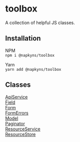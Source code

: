 # toolbox
A collection of helpful JS classes.

## Installation
NPM  
``npm i @napkyns/toolbox``

Yarn  
``yarn add @napkyns/toolbox``

## Classes

[ApiService](./src/ApiService/README.md)  
[Field](./src/Field/README.md)  
[Form](./src/Form/README.md)  
[FormErrors](./src/FormErrors/README.md)  
[Model](./src/Model/README.md)  
[Paginator](./src/Paginator/README.md)  
[ResourceService](./src/ResourceService/README.md)  
[ResourceStore](./src/ResourceStore/README.md)  